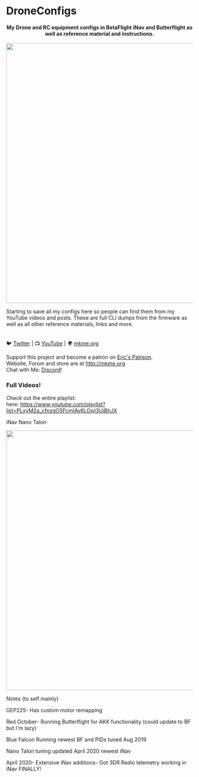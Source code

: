 # DroneConfigs
<p align="center">
<b>My Drone and RC equipment configs in BetaFlight iNav and Butterflight as well as reference material and instructions.</b><br>
<br>
<img src="https://github.com/MKme/DroneConfigs/blob/master/Images/2019-02-15%2020.00.52.jpg" width="700"/>

Starting to save all my configs here so people can find them from my YouTube videos and posts. These are full CLI dumps from the firmware as well as all other reference materials, links and more.  
<br>
<br>🐦 <a href="https://twitter.com/mkmeorg">Twitter</a>
| 📺 <a href="https://www.youtube.com/mkmeorg">YouTube</a>
| 🌍 <a href="http://www.mkme.org">mkme.org</a><br>

Support this project and become a patron on <a href="http://mkme.org/patreon">Eric's Patreon</a>.<br>
Website, Forum and store are at http://mkme.org <br>
Chat with Me: <a href="https://discord.gg/j9S4Fgv">Discord</a></b>!

</p>

### Full Videos!
Check out the entire playlist:  
here: https://www.youtube.com/playlist?list=PLxyM2a_cfnzgO5FcmIAv6LOsji3UiBhJX

iNav Nano Talon

<img src="https://github.com/MKme/DroneConfigs/blob/master/Images/talon.jpg" width="700"/>

Notes (to self mainly)

GEP225- Has custom motor remapping

Red October- Running Butterlfight for AKK functionality (could update to BF but I'm lazy)

Blue Falcon Running newest BF and PIDs tuned Aug 2019

Nano Talon tuning updated April 2020 newest iNav

April 2020- Extensive iNav additions- Got 3DR Radio telemetry working in iNav FINALLY!

